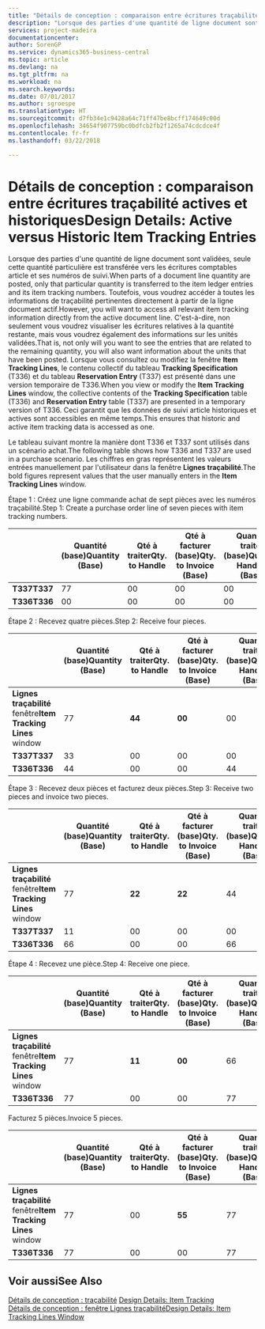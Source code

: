 ```yaml
---
title: "Détails de conception : comparaison entre écritures traçabilité actives et historiques | Microsoft Docs"
description: "Lorsque des parties d'une quantité de ligne document sont validées, seule cette quantité particulière est transférée vers les écritures comptables article et ses numéros de suivi. Toutefois, vous voudrez accéder à toutes les informations de traçabilité pertinentes directement à partir de la ligne document actif. C'est-à-dire, non seulement vous voudrez visualiser les écritures relatives à la quantité restante, mais vous voudrez également des informations sur les unités validées. Lorsque vous consultez ou modifiez la fenêtre **Item Tracking Lines**, le contenu collectif du tableau **Tracking Specification** (T336) et du tableau **Reservation Entry** (T337) est présenté dans une version temporaire de T336. Ceci garantit que les données de suivi article historiques et actives sont accessibles en même temps."
services: project-madeira
documentationcenter: 
author: SorenGP
ms.service: dynamics365-business-central
ms.topic: article
ms.devlang: na
ms.tgt_pltfrm: na
ms.workload: na
ms.search.keywords: 
ms.date: 07/01/2017
ms.author: sgroespe
ms.translationtype: HT
ms.sourcegitcommit: d7fb34e1c9428a64c71ff47be8bcff174649c00d
ms.openlocfilehash: 34654f907759bc0bdfcb2fb2f1265a74cdcdce4f
ms.contentlocale: fr-fr
ms.lasthandoff: 03/22/2018

---
```

# <a name="design-details-active-versus-historic-item-tracking-entries"></a><span data-ttu-id="5d2d9-107">Détails de conception : comparaison entre écritures traçabilité actives et historiques</span><span class="sxs-lookup"><span data-stu-id="5d2d9-107">Design Details: Active versus Historic Item Tracking Entries</span></span>
<span data-ttu-id="5d2d9-108">Lorsque des parties d'une quantité de ligne document sont validées, seule cette quantité particulière est transférée vers les écritures comptables article et ses numéros de suivi.</span><span class="sxs-lookup"><span data-stu-id="5d2d9-108">When parts of a document line quantity are posted, only that particular quantity is transferred to the item ledger entries and its item tracking numbers.</span></span> <span data-ttu-id="5d2d9-109">Toutefois, vous voudrez accéder à toutes les informations de traçabilité pertinentes directement à partir de la ligne document actif.</span><span class="sxs-lookup"><span data-stu-id="5d2d9-109">However, you will want to access all relevant item tracking information directly from the active document line.</span></span> <span data-ttu-id="5d2d9-110">C'est-à-dire, non seulement vous voudrez visualiser les écritures relatives à la quantité restante, mais vous voudrez également des informations sur les unités validées.</span><span class="sxs-lookup"><span data-stu-id="5d2d9-110">That is, not only will you want to see the entries that are related to the remaining quantity, you will also want information about the units that have been posted.</span></span> <span data-ttu-id="5d2d9-111">Lorsque vous consultez ou modifiez la fenêtre **Item Tracking Lines**, le contenu collectif du tableau **Tracking Specification** (T336) et du tableau **Reservation Entry** (T337) est présenté dans une version temporaire de T336.</span><span class="sxs-lookup"><span data-stu-id="5d2d9-111">When you view or modify the **Item Tracking Lines** window, the collective contents of the **Tracking Specification** table (T336) and **Reservation Entry** table (T337) are presented in a temporary version of T336.</span></span> <span data-ttu-id="5d2d9-112">Ceci garantit que les données de suivi article historiques et actives sont accessibles en même temps.</span><span class="sxs-lookup"><span data-stu-id="5d2d9-112">This ensures that historic and active item tracking data is accessed as one.</span></span>  

 <span data-ttu-id="5d2d9-113">Le tableau suivant montre la manière dont T336 et T337 sont utilisés dans un scénario achat.</span><span class="sxs-lookup"><span data-stu-id="5d2d9-113">The following table shows how T336 and T337 are used in a purchase scenario.</span></span> <span data-ttu-id="5d2d9-114">Les chiffres en gras représentent les valeurs entrées manuellement par l'utilisateur dans la fenêtre **Lignes traçabilité**.</span><span class="sxs-lookup"><span data-stu-id="5d2d9-114">The bold figures represent values that the user manually enters in the **Item Tracking Lines** window.</span></span>  

 <span data-ttu-id="5d2d9-115">Étape 1 : Créez une ligne commande achat de sept pièces avec les numéros traçabilité.</span><span class="sxs-lookup"><span data-stu-id="5d2d9-115">Step 1: Create a purchase order line of seven pieces with item tracking numbers.</span></span>  

||<span data-ttu-id="5d2d9-116">**Quantité (base)**</span><span class="sxs-lookup"><span data-stu-id="5d2d9-116">**Quantity (Base)**</span></span>|<span data-ttu-id="5d2d9-117">**Qté à traiter**</span><span class="sxs-lookup"><span data-stu-id="5d2d9-117">**Qty. to Handle**</span></span>|<span data-ttu-id="5d2d9-118">**Qté à facturer (base)**</span><span class="sxs-lookup"><span data-stu-id="5d2d9-118">**Qty. to Invoice (Base)**</span></span>|<span data-ttu-id="5d2d9-119">**Quantité traitée (base)**</span><span class="sxs-lookup"><span data-stu-id="5d2d9-119">**Quantity Handled (Base)**</span></span>|<span data-ttu-id="5d2d9-120">**Quantité facturée (base)**</span><span class="sxs-lookup"><span data-stu-id="5d2d9-120">**Quantity Invoiced (Base)**</span></span>|  
|-|----------------------------------------------|--------------------------------------------|------------------------------------------------------|-------------------------------------------------------|--------------------------------------------------------|  
|<span data-ttu-id="5d2d9-121">**T337**</span><span class="sxs-lookup"><span data-stu-id="5d2d9-121">**T337**</span></span>|<span data-ttu-id="5d2d9-122">7</span><span class="sxs-lookup"><span data-stu-id="5d2d9-122">7</span></span>|<span data-ttu-id="5d2d9-123">0</span><span class="sxs-lookup"><span data-stu-id="5d2d9-123">0</span></span>|<span data-ttu-id="5d2d9-124">0</span><span class="sxs-lookup"><span data-stu-id="5d2d9-124">0</span></span>|<span data-ttu-id="5d2d9-125">0</span><span class="sxs-lookup"><span data-stu-id="5d2d9-125">0</span></span>|<span data-ttu-id="5d2d9-126">0</span><span class="sxs-lookup"><span data-stu-id="5d2d9-126">0</span></span>|  
|<span data-ttu-id="5d2d9-127">**T336**</span><span class="sxs-lookup"><span data-stu-id="5d2d9-127">**T336**</span></span>|<span data-ttu-id="5d2d9-128">0</span><span class="sxs-lookup"><span data-stu-id="5d2d9-128">0</span></span>|<span data-ttu-id="5d2d9-129">0</span><span class="sxs-lookup"><span data-stu-id="5d2d9-129">0</span></span>|<span data-ttu-id="5d2d9-130">0</span><span class="sxs-lookup"><span data-stu-id="5d2d9-130">0</span></span>|<span data-ttu-id="5d2d9-131">0</span><span class="sxs-lookup"><span data-stu-id="5d2d9-131">0</span></span>|<span data-ttu-id="5d2d9-132">0</span><span class="sxs-lookup"><span data-stu-id="5d2d9-132">0</span></span>|  

 <span data-ttu-id="5d2d9-133">Étape 2 : Recevez quatre pièces.</span><span class="sxs-lookup"><span data-stu-id="5d2d9-133">Step 2: Receive four pieces.</span></span>  

||<span data-ttu-id="5d2d9-134">**Quantité (base)**</span><span class="sxs-lookup"><span data-stu-id="5d2d9-134">**Quantity (Base)**</span></span>|<span data-ttu-id="5d2d9-135">**Qté à traiter**</span><span class="sxs-lookup"><span data-stu-id="5d2d9-135">**Qty. to Handle**</span></span>|<span data-ttu-id="5d2d9-136">**Qté à facturer (base)**</span><span class="sxs-lookup"><span data-stu-id="5d2d9-136">**Qty. to Invoice (Base)**</span></span>|<span data-ttu-id="5d2d9-137">**Quantité traitée (base)**</span><span class="sxs-lookup"><span data-stu-id="5d2d9-137">**Quantity Handled (Base)**</span></span>|<span data-ttu-id="5d2d9-138">**Quantité facturée (base)**</span><span class="sxs-lookup"><span data-stu-id="5d2d9-138">**Quantity Invoiced (Base)**</span></span>|  
|-|----------------------------------------------|--------------------------------------------|------------------------------------------------------|-------------------------------------------------------|--------------------------------------------------------|  
|<span data-ttu-id="5d2d9-139">**Lignes traçabilité** fenêtre</span><span class="sxs-lookup"><span data-stu-id="5d2d9-139">**Item Tracking Lines** window</span></span>|<span data-ttu-id="5d2d9-140">7</span><span class="sxs-lookup"><span data-stu-id="5d2d9-140">7</span></span>|<span data-ttu-id="5d2d9-141">**4**</span><span class="sxs-lookup"><span data-stu-id="5d2d9-141">**4**</span></span>|<span data-ttu-id="5d2d9-142">**0**</span><span class="sxs-lookup"><span data-stu-id="5d2d9-142">**0**</span></span>|<span data-ttu-id="5d2d9-143">0</span><span class="sxs-lookup"><span data-stu-id="5d2d9-143">0</span></span>|<span data-ttu-id="5d2d9-144">0</span><span class="sxs-lookup"><span data-stu-id="5d2d9-144">0</span></span>|  
|<span data-ttu-id="5d2d9-145">**T337**</span><span class="sxs-lookup"><span data-stu-id="5d2d9-145">**T337**</span></span>|<span data-ttu-id="5d2d9-146">3</span><span class="sxs-lookup"><span data-stu-id="5d2d9-146">3</span></span>|<span data-ttu-id="5d2d9-147">0</span><span class="sxs-lookup"><span data-stu-id="5d2d9-147">0</span></span>|<span data-ttu-id="5d2d9-148">0</span><span class="sxs-lookup"><span data-stu-id="5d2d9-148">0</span></span>|<span data-ttu-id="5d2d9-149">0</span><span class="sxs-lookup"><span data-stu-id="5d2d9-149">0</span></span>|<span data-ttu-id="5d2d9-150">0</span><span class="sxs-lookup"><span data-stu-id="5d2d9-150">0</span></span>|  
|<span data-ttu-id="5d2d9-151">**T336**</span><span class="sxs-lookup"><span data-stu-id="5d2d9-151">**T336**</span></span>|<span data-ttu-id="5d2d9-152">4</span><span class="sxs-lookup"><span data-stu-id="5d2d9-152">4</span></span>|<span data-ttu-id="5d2d9-153">0</span><span class="sxs-lookup"><span data-stu-id="5d2d9-153">0</span></span>|<span data-ttu-id="5d2d9-154">0</span><span class="sxs-lookup"><span data-stu-id="5d2d9-154">0</span></span>|<span data-ttu-id="5d2d9-155">4</span><span class="sxs-lookup"><span data-stu-id="5d2d9-155">4</span></span>|<span data-ttu-id="5d2d9-156">0</span><span class="sxs-lookup"><span data-stu-id="5d2d9-156">0</span></span>|  

 <span data-ttu-id="5d2d9-157">Étape 3 : Recevez deux pièces et facturez deux pièces.</span><span class="sxs-lookup"><span data-stu-id="5d2d9-157">Step 3: Receive two pieces and invoice two pieces.</span></span>  

||<span data-ttu-id="5d2d9-158">**Quantité (base)**</span><span class="sxs-lookup"><span data-stu-id="5d2d9-158">**Quantity (Base)**</span></span>|<span data-ttu-id="5d2d9-159">**Qté à traiter**</span><span class="sxs-lookup"><span data-stu-id="5d2d9-159">**Qty. to Handle**</span></span>|<span data-ttu-id="5d2d9-160">**Qté à facturer (base)**</span><span class="sxs-lookup"><span data-stu-id="5d2d9-160">**Qty. to Invoice (Base)**</span></span>|<span data-ttu-id="5d2d9-161">**Quantité traitée (base)**</span><span class="sxs-lookup"><span data-stu-id="5d2d9-161">**Quantity Handled (Base)**</span></span>|<span data-ttu-id="5d2d9-162">**Quantité facturée (base)**</span><span class="sxs-lookup"><span data-stu-id="5d2d9-162">**Quantity Invoiced (Base)**</span></span>|  
|-|----------------------------------------------|--------------------------------------------|------------------------------------------------------|-------------------------------------------------------|--------------------------------------------------------|  
|<span data-ttu-id="5d2d9-163">**Lignes traçabilité** fenêtre</span><span class="sxs-lookup"><span data-stu-id="5d2d9-163">**Item Tracking Lines** window</span></span>|<span data-ttu-id="5d2d9-164">7</span><span class="sxs-lookup"><span data-stu-id="5d2d9-164">7</span></span>|<span data-ttu-id="5d2d9-165">**2**</span><span class="sxs-lookup"><span data-stu-id="5d2d9-165">**2**</span></span>|<span data-ttu-id="5d2d9-166">**2**</span><span class="sxs-lookup"><span data-stu-id="5d2d9-166">**2**</span></span>|<span data-ttu-id="5d2d9-167">4</span><span class="sxs-lookup"><span data-stu-id="5d2d9-167">4</span></span>|<span data-ttu-id="5d2d9-168">0</span><span class="sxs-lookup"><span data-stu-id="5d2d9-168">0</span></span>|  
|<span data-ttu-id="5d2d9-169">**T337**</span><span class="sxs-lookup"><span data-stu-id="5d2d9-169">**T337**</span></span>|<span data-ttu-id="5d2d9-170">1</span><span class="sxs-lookup"><span data-stu-id="5d2d9-170">1</span></span>|<span data-ttu-id="5d2d9-171">0</span><span class="sxs-lookup"><span data-stu-id="5d2d9-171">0</span></span>|<span data-ttu-id="5d2d9-172">0</span><span class="sxs-lookup"><span data-stu-id="5d2d9-172">0</span></span>|<span data-ttu-id="5d2d9-173">0</span><span class="sxs-lookup"><span data-stu-id="5d2d9-173">0</span></span>|<span data-ttu-id="5d2d9-174">0</span><span class="sxs-lookup"><span data-stu-id="5d2d9-174">0</span></span>|  
|<span data-ttu-id="5d2d9-175">**T336**</span><span class="sxs-lookup"><span data-stu-id="5d2d9-175">**T336**</span></span>|<span data-ttu-id="5d2d9-176">6</span><span class="sxs-lookup"><span data-stu-id="5d2d9-176">6</span></span>|<span data-ttu-id="5d2d9-177">0</span><span class="sxs-lookup"><span data-stu-id="5d2d9-177">0</span></span>|<span data-ttu-id="5d2d9-178">0</span><span class="sxs-lookup"><span data-stu-id="5d2d9-178">0</span></span>|<span data-ttu-id="5d2d9-179">6</span><span class="sxs-lookup"><span data-stu-id="5d2d9-179">6</span></span>|<span data-ttu-id="5d2d9-180">2</span><span class="sxs-lookup"><span data-stu-id="5d2d9-180">2</span></span>|  

 <span data-ttu-id="5d2d9-181">Étape 4 : Recevez une pièce.</span><span class="sxs-lookup"><span data-stu-id="5d2d9-181">Step 4: Receive one piece.</span></span>  

||<span data-ttu-id="5d2d9-182">**Quantité (base)**</span><span class="sxs-lookup"><span data-stu-id="5d2d9-182">**Quantity (Base)**</span></span>|<span data-ttu-id="5d2d9-183">**Qté à traiter**</span><span class="sxs-lookup"><span data-stu-id="5d2d9-183">**Qty. to Handle**</span></span>|<span data-ttu-id="5d2d9-184">**Qté à facturer (base)**</span><span class="sxs-lookup"><span data-stu-id="5d2d9-184">**Qty. to Invoice (Base)**</span></span>|<span data-ttu-id="5d2d9-185">**Quantité traitée (base)**</span><span class="sxs-lookup"><span data-stu-id="5d2d9-185">**Quantity Handled (Base)**</span></span>|<span data-ttu-id="5d2d9-186">**Quantité facturée (base)**</span><span class="sxs-lookup"><span data-stu-id="5d2d9-186">**Quantity Invoiced (Base)**</span></span>|  
|-|----------------------------------------------|--------------------------------------------|------------------------------------------------------|-------------------------------------------------------|--------------------------------------------------------|  
|<span data-ttu-id="5d2d9-187">**Lignes traçabilité** fenêtre</span><span class="sxs-lookup"><span data-stu-id="5d2d9-187">**Item Tracking Lines** window</span></span>|<span data-ttu-id="5d2d9-188">7</span><span class="sxs-lookup"><span data-stu-id="5d2d9-188">7</span></span>|<span data-ttu-id="5d2d9-189">**1**</span><span class="sxs-lookup"><span data-stu-id="5d2d9-189">**1**</span></span>|<span data-ttu-id="5d2d9-190">**0**</span><span class="sxs-lookup"><span data-stu-id="5d2d9-190">**0**</span></span>|<span data-ttu-id="5d2d9-191">6</span><span class="sxs-lookup"><span data-stu-id="5d2d9-191">6</span></span>|<span data-ttu-id="5d2d9-192">2</span><span class="sxs-lookup"><span data-stu-id="5d2d9-192">2</span></span>|  
|<span data-ttu-id="5d2d9-193">**T336**</span><span class="sxs-lookup"><span data-stu-id="5d2d9-193">**T336**</span></span>|<span data-ttu-id="5d2d9-194">7</span><span class="sxs-lookup"><span data-stu-id="5d2d9-194">7</span></span>|<span data-ttu-id="5d2d9-195">0</span><span class="sxs-lookup"><span data-stu-id="5d2d9-195">0</span></span>|<span data-ttu-id="5d2d9-196">0</span><span class="sxs-lookup"><span data-stu-id="5d2d9-196">0</span></span>|<span data-ttu-id="5d2d9-197">7</span><span class="sxs-lookup"><span data-stu-id="5d2d9-197">7</span></span>|<span data-ttu-id="5d2d9-198">2</span><span class="sxs-lookup"><span data-stu-id="5d2d9-198">2</span></span>|  

 <span data-ttu-id="5d2d9-199">Facturez 5 pièces.</span><span class="sxs-lookup"><span data-stu-id="5d2d9-199">Invoice 5 pieces.</span></span>  

||<span data-ttu-id="5d2d9-200">**Quantité (base)**</span><span class="sxs-lookup"><span data-stu-id="5d2d9-200">**Quantity (Base)**</span></span>|<span data-ttu-id="5d2d9-201">**Qté à traiter**</span><span class="sxs-lookup"><span data-stu-id="5d2d9-201">**Qty. to Handle**</span></span>|<span data-ttu-id="5d2d9-202">**Qté à facturer (base)**</span><span class="sxs-lookup"><span data-stu-id="5d2d9-202">**Qty. to Invoice (Base)**</span></span>|<span data-ttu-id="5d2d9-203">**Quantité traitée (base)**</span><span class="sxs-lookup"><span data-stu-id="5d2d9-203">**Quantity Handled (Base)**</span></span>|<span data-ttu-id="5d2d9-204">**Quantité facturée (base)**</span><span class="sxs-lookup"><span data-stu-id="5d2d9-204">**Quantity Invoiced (Base)**</span></span>|  
|-|----------------------------------------------|--------------------------------------------|------------------------------------------------------|-------------------------------------------------------|--------------------------------------------------------|  
|<span data-ttu-id="5d2d9-205">**Lignes traçabilité** fenêtre</span><span class="sxs-lookup"><span data-stu-id="5d2d9-205">**Item Tracking Lines** window</span></span>|<span data-ttu-id="5d2d9-206">7</span><span class="sxs-lookup"><span data-stu-id="5d2d9-206">7</span></span>|<span data-ttu-id="5d2d9-207">0</span><span class="sxs-lookup"><span data-stu-id="5d2d9-207">0</span></span>|<span data-ttu-id="5d2d9-208">**5**</span><span class="sxs-lookup"><span data-stu-id="5d2d9-208">**5**</span></span>|<span data-ttu-id="5d2d9-209">7</span><span class="sxs-lookup"><span data-stu-id="5d2d9-209">7</span></span>|<span data-ttu-id="5d2d9-210">2</span><span class="sxs-lookup"><span data-stu-id="5d2d9-210">2</span></span>|  
|<span data-ttu-id="5d2d9-211">**T336**</span><span class="sxs-lookup"><span data-stu-id="5d2d9-211">**T336**</span></span>|<span data-ttu-id="5d2d9-212">7</span><span class="sxs-lookup"><span data-stu-id="5d2d9-212">7</span></span>|<span data-ttu-id="5d2d9-213">0</span><span class="sxs-lookup"><span data-stu-id="5d2d9-213">0</span></span>|<span data-ttu-id="5d2d9-214">0</span><span class="sxs-lookup"><span data-stu-id="5d2d9-214">0</span></span>|<span data-ttu-id="5d2d9-215">7</span><span class="sxs-lookup"><span data-stu-id="5d2d9-215">7</span></span>|<span data-ttu-id="5d2d9-216">7</span><span class="sxs-lookup"><span data-stu-id="5d2d9-216">7</span></span>|  

## <a name="see-also"></a><span data-ttu-id="5d2d9-217">Voir aussi</span><span class="sxs-lookup"><span data-stu-id="5d2d9-217">See Also</span></span>  
 <span data-ttu-id="5d2d9-218">[Détails de conception : traçabilité](design-details-item-tracking.md) </span><span class="sxs-lookup"><span data-stu-id="5d2d9-218">[Design Details: Item Tracking](design-details-item-tracking.md) </span></span>  
 [<span data-ttu-id="5d2d9-219">Détails de conception : fenêtre Lignes traçabilité</span><span class="sxs-lookup"><span data-stu-id="5d2d9-219">Design Details: Item Tracking Lines Window</span></span>](design-details-item-tracking-lines-window.md)

